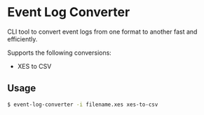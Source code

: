 # Event Log Converter

CLI tool to convert event logs from one format to another fast and efficiently.

Supports the following conversions:

* XES to CSV

## Usage

```bash
$ event-log-converter -i filename.xes xes-to-csv
```